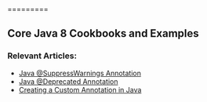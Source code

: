 =========

## Core Java 8 Cookbooks and Examples

### Relevant Articles: 
- [Java @SuppressWarnings Annotation](https://www.baeldung.com/java-suppresswarnings)
- [Java @Deprecated Annotation](https://www.baeldung.com/java-deprecated)
- [Creating a Custom Annotation in Java](https://www.baeldung.com/java-custom-annotation)
